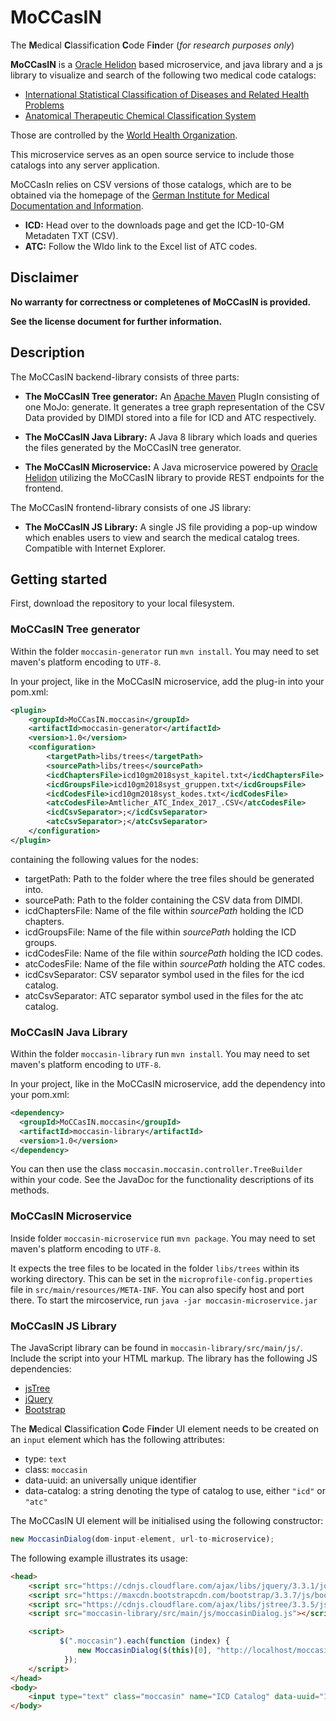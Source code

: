 # MoCCasIN

The **M**edical **C**lassification **C**ode F**in**der (*for research purposes only*)


**MoCCasIN** is a [Oracle Helidon](https://github.com/oracle/helidon) based microservice, and java library and a js library to visualize and search of the following two medical code catalogs:

- [International Statistical Classification of Diseases and Related Health Problems](https://en.wikipedia.org/wiki/International_Statistical_Classification_of_Diseases_and_Related_Health_Problems)
- [Anatomical Therapeutic Chemical Classification System](https://en.wikipedia.org/wiki/Anatomical_Therapeutic_Chemical_Classification_System)

Those are controlled by the [World Health Organization](http://www.who.int/).

This microservice serves as an open source service to include those catalogs into any server application. 

MoCCasIn relies on CSV versions of those catalogs, which are to be obtained via the homepage of the [German Institute for Medical Documentation and Information](https://www.dimdi.de/dynamic/en/homepage/index.html). 
- **ICD:** Head over to the downloads page and get the ICD-10-GM Metadaten TXT (CSV).
- **ATC:** Follow the WIdo link to the Excel list of ATC codes.

## Disclaimer
**No warranty for correctness or completenes of MoCCasIN is provided.**

**See the license document for further information.**

## Description

The MoCCasIN backend-library consists of three parts:

- **The MoCCasIN Tree generator:** An [Apache Maven](https://maven.apache.org/) PlugIn consisting of one MoJo: generate. It generates a tree graph representation of the CSV Data provided by DIMDI stored into a file for ICD and ATC respectively.

- **The MoCCasIN Java Library:** A Java 8 library which loads and queries the files generated by the MoCCasIN tree generator.

- **The MoCCasIN Microservice:** A Java microservice powered by [Oracle Helidon](https://github.com/oracle/helidon) utilizing the MoCCasIN library to provide REST endpoints for the frontend.

The MoCCasIN frontend-library consists of one JS library:

- **The MoCCasIN JS Library:** A single JS file providing a pop-up window which enables users to view and search the medical catalog trees. Compatible with Internet Explorer.

## Getting started

First, download the repository to your local filesystem.

### MoCCasIN Tree generator

Within the folder `moccasin-generator` run `mvn install`. You may need to set maven's platform encoding to `UTF-8`.

In your project, like in the MoCCasIN microservice, add the plug-in into your pom.xml:

```xml
<plugin>
    <groupId>MoCCasIN.moccasin</groupId>
    <artifactId>moccasin-generator</artifactId>
    <version>1.0</version>
    <configuration>
        <targetPath>libs/trees</targetPath>
        <sourcePath>libs/trees</sourcePath>
        <icdChaptersFile>icd10gm2018syst_kapitel.txt</icdChaptersFile>
        <icdGroupsFile>icd10gm2018syst_gruppen.txt</icdGroupsFile>
        <icdCodesFile>icd10gm2018syst_kodes.txt</icdCodesFile>
        <atcCodesFile>Amtlicher_ATC_Index_2017_.CSV</atcCodesFile>
        <icdCsvSeparator>;</icdCsvSeparator>
        <atcCsvSeparator>;</atcCsvSeparator>
    </configuration>
</plugin>
```
containing the following values for the nodes:
- targetPath: Path to the folder where the tree files should be generated into. 
- sourcePath: Path to the folder containing the CSV data from DIMDI.
- icdChaptersFile: Name of the file within *sourcePath* holding the ICD chapters.
- icdGroupsFile: Name of the file within *sourcePath* holding the ICD groups.
- icdCodesFile: Name of the file within *sourcePath* holding the ICD codes.
- atcCodesFile: Name of the file within *sourcePath* holding the ATC codes.
- icdCsvSeparator: CSV separator symbol used in the files for the icd catalog.
- atcCsvSeparator: ATC separator symbol used in the files for the atc catalog.

### MoCCasIN Java Library

Within the folder `moccasin-library` run `mvn install`. You may need to set maven's platform encoding to `UTF-8`.

In your project, like in the MoCCasIN microservice, add the dependency into your pom.xml:

```xml
<dependency>
  <groupId>MoCCasIN.moccasin</groupId>
  <artifactId>moccasin-library</artifactId>
  <version>1.0</version>
</dependency>
```

You can then use the class `moccasin.moccasin.controller.TreeBuilder` within your code. See the JavaDoc for the functionality descriptions of its methods.

### MoCCasIN Microservice

Inside folder `moccasin-microservice` run `mvn package`. You may need to set maven's platform encoding to `UTF-8`.

It expects the tree files to be located in the folder `libs/trees` within its working directory. This can be set in the `microprofile-config.properties` file in `src/main/resources/META-INF`. You can also specify host and port there. To start the mircoservice, run `java -jar moccasin-microservice.jar`

### MoCCasIN JS Library

The JavaScript library can be found in `moccasin-library/src/main/js/`. Include the script into your HTML markup. The library has the following JS dependencies:
- [jsTree](https://github.com/vakata/jstree)
- [jQuery](https://jquery.com/)
- [Bootstrap](https://getbootstrap.com/)

The **M**edical **C**lassification **C**ode F**in**der UI element needs to be created on an `input` element which has the following attributes:
- type: `text`
- class: `moccasin`
- data-uuid: an universally unique identifier
- data-catalog: a string denoting the type of catalog to use, either `"icd"` or `"atc"`

The MoCCasIN UI element will be initialised using the following constructor:

```js
new MoccasinDialog(dom-input-element, url-to-microservice);
```

The following example illustrates its usage:

```html
<head>
    <script src="https://cdnjs.cloudflare.com/ajax/libs/jquery/3.3.1/jquery.min.js"></script>
    <script src="https://maxcdn.bootstrapcdn.com/bootstrap/3.3.7/js/bootstrap.min.js"></script>
    <script src="https://cdnjs.cloudflare.com/ajax/libs/jstree/3.3.5/jstree.min.js"></script>
    <script src="moccasin-library/src/main/js/moccasinDialog.js"></script>

    <script>
           $(".moccasin").each(function (index) {
               new MoccasinDialog($(this)[0], "http://localhost/moccasin");
            });
    </script>
</head>
<body>
    <input type="text" class="moccasin" name="ICD Catalog" data-uuid="1b64534e-b164-4505-8fac-20f6a30d0661" data-catalog="icd"/>
</body>

```


